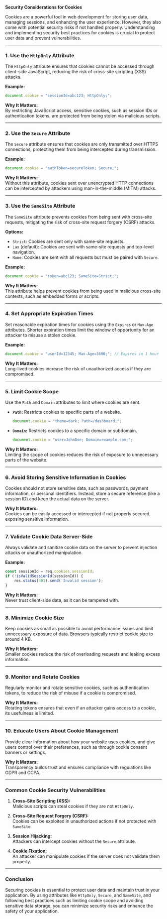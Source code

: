 **Security Considerations for Cookies**

Cookies are a powerful tool in web development for storing user data, managing sessions, and enhancing the user experience. However, they also come with potential security risks if not handled properly. Understanding and implementing security best practices for cookies is crucial to protect user data and prevent vulnerabilities.

---

### **1. Use the `HttpOnly` Attribute**

The `HttpOnly` attribute ensures that cookies cannot be accessed through client-side JavaScript, reducing the risk of cross-site scripting (XSS) attacks.

**Example:**
```javascript
document.cookie = "sessionId=abc123; HttpOnly;";
```

**Why It Matters:**  
By restricting JavaScript access, sensitive cookies, such as session IDs or authentication tokens, are protected from being stolen via malicious scripts.

---

### **2. Use the `Secure` Attribute**

The `Secure` attribute ensures that cookies are only transmitted over HTTPS connections, protecting them from being intercepted during transmission.

**Example:**
```javascript
document.cookie = "authToken=secureToken; Secure;";
```

**Why It Matters:**  
Without this attribute, cookies sent over unencrypted HTTP connections can be intercepted by attackers using man-in-the-middle (MITM) attacks.

---

### **3. Use the `SameSite` Attribute**

The `SameSite` attribute prevents cookies from being sent with cross-site requests, mitigating the risk of cross-site request forgery (CSRF) attacks.

**Options:**
- `Strict`: Cookies are sent only with same-site requests.
- `Lax` (default): Cookies are sent with same-site requests and top-level navigation.
- `None`: Cookies are sent with all requests but must be paired with `Secure`.

**Example:**
```javascript
document.cookie = "token=abc123; SameSite=Strict;";
```

**Why It Matters:**  
This attribute helps prevent cookies from being used in malicious cross-site contexts, such as embedded forms or scripts.

---

### **4. Set Appropriate Expiration Times**

Set reasonable expiration times for cookies using the `Expires` or `Max-Age` attributes. Shorter expiration times limit the window of opportunity for an attacker to misuse a stolen cookie.

**Example:**
```javascript
document.cookie = "userId=12345; Max-Age=3600;"; // Expires in 1 hour
```

**Why It Matters:**  
Long-lived cookies increase the risk of unauthorized access if they are compromised.

---

### **5. Limit Cookie Scope**

Use the `Path` and `Domain` attributes to limit where cookies are sent.

- **`Path`:** Restricts cookies to specific parts of a website.
  ```javascript
  document.cookie = "theme=dark; Path=/dashboard;";
  ```
- **`Domain`:** Restricts cookies to a specific domain or subdomain.
  ```javascript
  document.cookie = "user=JohnDoe; Domain=example.com;";
  ```

**Why It Matters:**  
Limiting the scope of cookies reduces the risk of exposure to unnecessary parts of the website.

---

### **6. Avoid Storing Sensitive Information in Cookies**

Cookies should not store sensitive data, such as passwords, payment information, or personal identifiers. Instead, store a secure reference (like a session ID) and keep the actual data on the server.

**Why It Matters:**  
Cookies can be easily accessed or intercepted if not properly secured, exposing sensitive information.

---

### **7. Validate Cookie Data Server-Side**

Always validate and sanitize cookie data on the server to prevent injection attacks or unauthorized manipulation.

**Example:**
```javascript
const sessionId = req.cookies.sessionId;
if (!isValidSessionId(sessionId)) {
    res.status(401).send('Invalid session');
}
```

**Why It Matters:**  
Never trust client-side data, as it can be tampered with.

---

### **8. Minimize Cookie Size**

Keep cookies as small as possible to avoid performance issues and limit unnecessary exposure of data. Browsers typically restrict cookie size to around 4 KB.

**Why It Matters:**  
Smaller cookies reduce the risk of overloading requests and leaking excess information.

---

### **9. Monitor and Rotate Cookies**

Regularly monitor and rotate sensitive cookies, such as authentication tokens, to reduce the risk of misuse if a cookie is compromised.

**Why It Matters:**  
Rotating tokens ensures that even if an attacker gains access to a cookie, its usefulness is limited.

---

### **10. Educate Users About Cookie Management**

Provide clear information about how your website uses cookies, and give users control over their preferences, such as through cookie consent banners or settings.

**Why It Matters:**  
Transparency builds trust and ensures compliance with regulations like GDPR and CCPA.

---

### **Common Cookie Security Vulnerabilities**

1. **Cross-Site Scripting (XSS):**  
   Malicious scripts can steal cookies if they are not `HttpOnly`.

2. **Cross-Site Request Forgery (CSRF):**  
   Cookies can be exploited in unauthorized actions if not protected with `SameSite`.

3. **Session Hijacking:**  
   Attackers can intercept cookies without the `Secure` attribute.

4. **Cookie Fixation:**  
   An attacker can manipulate cookies if the server does not validate them properly.

---

### **Conclusion**

Securing cookies is essential to protect user data and maintain trust in your application. By using attributes like `HttpOnly`, `Secure`, and `SameSite`, and following best practices such as limiting cookie scope and avoiding sensitive data storage, you can minimize security risks and enhance the safety of your application.